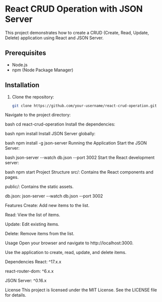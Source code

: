# React CRUD Operation with JSON Server

This project demonstrates how to create a CRUD (Create, Read, Update, Delete) application using React and JSON Server.

## Prerequisites

- Node.js
- npm (Node Package Manager)

## Installation

1. Clone the repository:
   ```bash
   git clone https://github.com/your-username/react-crud-operation.git
Navigate to the project directory:

bash
cd react-crud-operation
Install the dependencies:

bash
npm install
Install JSON Server globally:

bash
npm install -g json-server
Running the Application
Start the JSON Server:

bash
json-server --watch db.json --port 3002
Start the React development server:

bash
npm start
Project Structure
src/: Contains the React components and pages.

public/: Contains the static assets.

db.json: json-server --watch db.json --port 3002

Features
Create: Add new items to the list.

Read: View the list of items.

Update: Edit existing items.

Delete: Remove items from the list.

Usage
Open your browser and navigate to http://localhost:3000.

Use the application to create, read, update, and delete items.

Dependencies
React: ^17.x.x

react-router-dom: ^6.x.x

JSON Server: ^0.16.x

License
This project is licensed under the MIT License. See the LICENSE file for details.